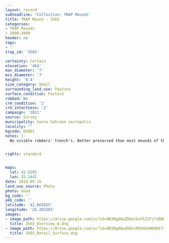 ```yaml
---
layout: record
subheadline: 'Collection: TRAP Mounds'
title: TRAP Mound - 3565
categories:
- TRAP Mounds
- 3000-3999
header: no
tags:
- ''
trap_id: '3565'

certainty: Certain
elevation: '464'
max_diameter: '7'
min_diameter: '7'
height: '0.4'
size_category: Small
surrounding_land_use: Pasture
surface_condition: Pasture
robbed: No
crm_condition: '2'
crm_intactness: '2'
campaign: '2011'
source: Survey
municipality: Gorno Sahrane necropolis
locality: ''
bgcode: DS001
notes: |-
  No visible robbers' trench's. Better preserved than most mounds of this side.


rights: standard


maps:
  lat: 42.6285
  lon: 25.2442
date: 2018-05-16
land_use_source: Photo
photo: Good
bg_code: ''
akb_code: ''
latitude: '42.665825'
longitude: '25.203303'
images:
- image_path: https://drive.google.com/uc?id=0B3Rg88wZDQscbzFkZ2FjTzBQNzQ
  title: 3565_Overview_W.dng
- image_path: https://drive.google.com/uc?id=0B3Rg88wZDQscMV84UXNOOW1falE
  title: 3565_Detail_Surface.dng
---
```

